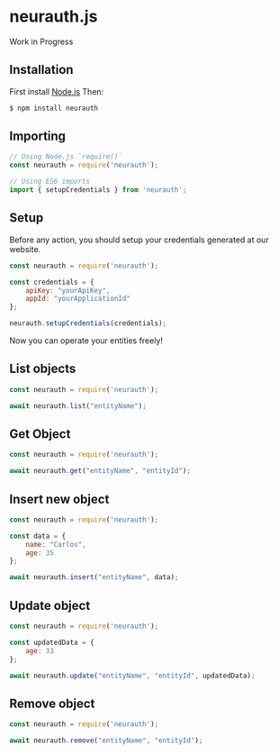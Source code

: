 # neurauth.js
Work in Progress

## Installation

First install [Node.js](http://nodejs.org/) Then:

```sh
$ npm install neurauth
```

## Importing

```javascript
// Using Node.js `require()`
const neurauth = require('neurauth');

// Using ES6 imports
import { setupCredentials } from 'neurauth';
```
## Setup

Before any action, you should setup your credentials generated at our website.

```javascript
const neurauth = require('neurauth');

const credentials = { 
    apiKey: "yourApiKey",
    appId: "yourApplicationId"
};

neurauth.setupCredentials(credentials);
```

Now you can operate your entities freely!

## List objects


```javascript
const neurauth = require('neurauth');

await neurauth.list("entityName");
```

## Get Object


```javascript
const neurauth = require('neurauth');

await neurauth.get("entityName", "entityId");
```


## Insert new object


```javascript
const neurauth = require('neurauth');

const data = {
    name: "Carlos",
    age: 35
};

await neurauth.insert("entityName", data);
```


## Update object


```javascript
const neurauth = require('neurauth');

const updatedData = {
    age: 33
};

await neurauth.update("entityName", "entityId", updatedData);
```


## Remove object


```javascript
const neurauth = require('neurauth');

await neurauth.remove("entityName", "entityId");
```